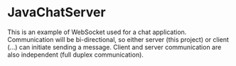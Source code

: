 # JavaChatServer

This is an example of WebSocket used for a chat application. Communication will be bi-directional, so either server (this project) or client (...) can initiate sending a message.
Client and server communication are also independent (full duplex communication). 
